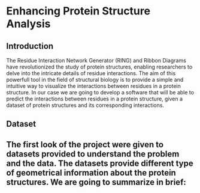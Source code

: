 # Enhancing Protein Structure Analysis 
## Introduction
The Residue Interaction Network Generator (RING) and Ribbon Diagrams have revolutionized the study of protein structures, enabling researchers to delve into the intricate details of residue interactions.
The aim of this powerfull tool in the field of structural biology is to provide a simple and intuitive way to visualize the interactions between residues in a protein structure.
In our case we are going to develop a software that will be able to predict the interactions between residues in a protein structure, given a dataset of protein structures and its corresponding interactions.

## Dataset
The first look of the project were given to datasets provided to understand the problem and the data. The datasets provide different type of geometrical information about the protein structures. We are going to summarize in brief:
- 

